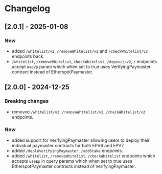 # Changelog
## [2.0.1] - 2025-01-08
### New
- added `/whitelist/v2`, `/removeWhitelist/v2` and `/checkWhitelist/v2` endpoints back.
- `/whitelist`, `/removeWhitelist`, `checkWhitelist`, `/deposit/v2`, `/` endpoints accept `useVp` param which when set to true uses VerifyingPaymaster contract instead of EtherspotPaymaster.


## [2.0.0] - 2024-12-25
### Breaking changes
- removed `/whitelist/v2`, `/removeWhitelist/v2`, `/checkWhitelist/v2` endpoints.

### New
- added support for VerifyingPaymaster allowing users to deploy their individual paymaster contracts for both EPV6 and EPV7.
- added `/deploVerifyingPaymaster`, `/addStake` endpoints.
- added `/whitelist`, `/removeWhitelist`, `/checkWhitelist` endpoints which accepts `useEp` in query params which when set to true uses EtherspotPaymaster contracts instead of VerifyingPaymaster.